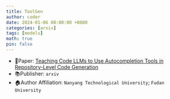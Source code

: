 ```yaml
---
title: ToolGen
author: coder
date: 2024-01-06 00:00:00 +0800
categories: [arxiv]
tags: [models]
math: true
pin: false
---
```


- 📙Paper: [Teaching Code LLMs to Use Autocompletion Tools in Repository-Level Code Generation](https://arxiv.org/html/2401.06391v1)
- 📚Publisher: `arxiv`
- 🏠Author Affiliation: `Nanyang Technological University`; `Fudan University`
